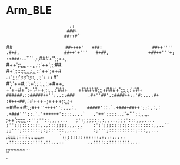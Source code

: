 # Arm_BLE
                            ,:    
                           ###+   
                          ##++#`  
 ##`                     ##++++'  
 +##:                   ##++''''  
 .#+#,                 ##++'+'''  
  #+##,               +##++'''+;  
  :+###: `...````.,:,###+'';;++,  
   #++';:,,,,....,,,:;'++';;;##.  
   #+';;:::;;,,,,:,,,::'++';++#   
   .+';;;;';:;:':;::,,,:;'+++#'   
    #';'++#;:';+';;::,,,:;+#++,   
    +'++#+'':+'#++;;:,,,,:'##+`   
   `+#####;;;+###+';;:,:,:'##+    
   `######;::#####++'';,,:;###    
   .#+''##',:####++;;'#:,,,;#+    
   :#+++##,`.'#++++;++++;:,,;+    
   +##++#:,``;#++''++++'';,,,:,   
   #####'::.`.+###+##++';;:,:,:   
  .+###''';;.`,'++++++';:::,,,,`  
  ,'++':::;,.``.''+'''';::,,,,,.  
  ;++';:;;;;,.```:'';''::,,,,...  
  ;'+;;;;::,:,,..,;;;':::,,,....  
  ;'';;;:::::;:,.,:::;;;;,,,...`  
  :';';;;:;:;:;::::::::::,,..``   
  ;;''';:::::::;:;::''::,,...``   
  :;''';::::::::::;:::,,...```    
  ,:;;;;;;:::::::,,,,,,,,..``     
  `::;;;;;;::::::,:,,:,,,..``     
   `,::;;;;;;;::::,::,,,..``      
     ,,::::;;::::::::,,,.`        
        ,,,,,,,,,,,,,...          
              ``                  
 `                                
